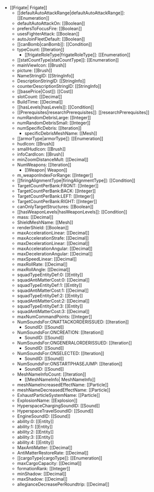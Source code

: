  * [[Frigate| Frigate]]
   * [[defaultAutoAttackRange|defaultAutoAttackRange]]: [[Enumeration]]
   * defaultAutoAttackOn: [[Boolean]]
   * prefersToFocusFire: [[Boolean]]
   * usesFighterAttack: [[Boolean]]
   * autoJoinFleetDefault: [[Boolean]]
   * [[canBomb|canBomb]]: [[Condition]]
   * typeCount: [[Iteration]]
     * [[frigateRoleType|frigateRoleType]]: [[Enumeration]]
   * [[statCountType|statCountType]]: [[Enumeration]]
   * mainViewIcon: [[Brush]]
   * picture: [[Brush]]
   * NameStringID: [[StringInfo]]
   * DescriptionStringID: [[StringInfo]]
   * counterDescriptionStringID: [[StringInfo]]
   * [[basePrice|Cost]]: [[Cost]]
   * slotCount: [[Decimal]]
   * BuildTime: [[Decimal]]
   * [[hasLevels|hasLevels]]: [[Condition]]
   * [[Prerequisites|researchPrerequisites]]: [[researchPrerequisites]]
   * numRandomDebrisLarge: [[Integer]]
   * numRandomDebrisSmall: [[Integer]]
   * numSpecificDebris: [[Iteration]]
     * specificDebrisMeshName: [[Mesh]]
   * [[armorType|armorType]]: [[Enumeration]]
   * hudIcon: [[Brush]]
   * smallHudIcon: [[Brush]]
   * infoCardIcon: [[Brush]]
   * minZoomDistanceMult: [[Decimal]]
   * NumWeapons: [[Iteration]]
     * [[Weapon| Weapon]]
   * m_weaponIndexForRange: [[Integer]]
   * [[firingAlignmentType|firingAlignmentType]]: [[Condition]]
   * TargetCountPerBank:FRONT: [[Integer]]
   * TargetCountPerBank:BACK: [[Integer]]
   * TargetCountPerBank:LEFT: [[Integer]]
   * TargetCountPerBank:RIGHT: [[Integer]]
   * canOnlyTargetStructures: [[Boolean]]
   * [[hasWeaponLevels|hasWeaponLevels]]: [[Condition]]
   * mass: [[Decimal]]
   * ShieldMeshName: [[Mesh]]
   * renderShield: [[Boolean]]
   * maxAccelerationLinear: [[Decimal]]
   * maxAccelerationStrafe: [[Decimal]]
   * maxDecelerationLinear: [[Decimal]]
   * maxAccelerationAngular: [[Decimal]]
   * maxDecelerationAngular: [[Decimal]]
   * maxSpeedLinear: [[Decimal]]
   * maxRollRate: [[Decimal]]
   * maxRollAngle: [[Decimal]]
   * squadTypeEntityDef:0: [[Entity]]
   * squadAntiMatterCost:0: [[Decimal]]
   * squadTypeEntityDef:1: [[Entity]]
   * squadAntiMatterCost:1: [[Decimal]]
   * squadTypeEntityDef:2: [[Entity]]
   * squadAntiMatterCost:2: [[Decimal]]
   * squadTypeEntityDef:3: [[Entity]]
   * squadAntiMatterCost:3: [[Decimal]]
   * maxNumCommandPoints: [[Integer]]
   * NumSoundsFor:ONATTACKORDERISSUED: [[Iteration]]
     * SoundID: [[Sound]]
   * NumSoundsFor:ONCREATION: [[Iteration]]
     * SoundID: [[Sound]]
   * NumSoundsFor:ONGENERALORDERISSUED: [[Iteration]]
     * SoundID: [[Sound]]
   * NumSoundsFor:ONSELECTED: [[Iteration]]
     * SoundID: [[Sound]]
   * NumSoundsFor:ONSTARTPHASEJUMP: [[Iteration]]
     * SoundID: [[Sound]]
   * MeshNameInfoCount: [[Iteration]]
     * [[MeshNameInfo| MeshNameInfo]]
   * meshNameIncreasedEffectName: [[Particle]]
   * meshNameDecreasedEffectName: [[Particle]]
   * ExhaustParticleSystemName: [[Particle]]
   * ExplosionName: [[Explosion]]
   * HyperspaceChargingSoundID: [[Sound]]
   * HyperspaceTravelSoundID: [[Sound]]
   * EngineSoundID: [[Sound]]
   * ability:0: [[Entity]]
   * ability:1: [[Entity]]
   * ability:2: [[Entity]]
   * ability:3: [[Entity]]
   * ability:4: [[Entity]]
   * MaxAntiMatter: [[Decimal]]
   * AntiMatterRestoreRate: [[Decimal]]
   * [[cargoType|cargoType]]: [[Enumeration]]
   * maxCargoCapacity: [[Decimal]]
   * formationRank: [[Integer]]
   * minShadow: [[Decimal]]
   * maxShadow: [[Decimal]]
   * allegianceDecreasePerRoundtrip: [[Decimal]]

